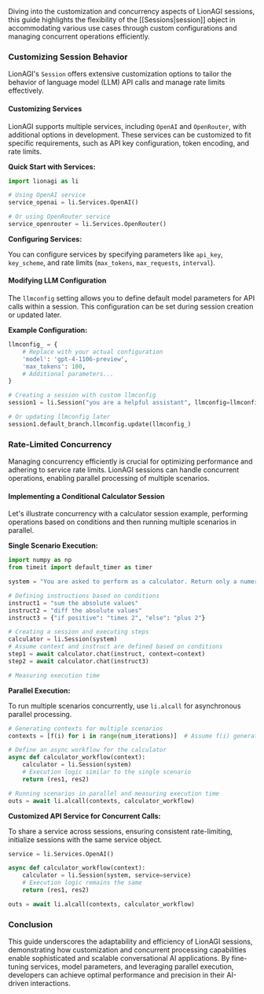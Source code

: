 Diving into the customization and concurrency aspects of LionAGI sessions, this guide highlights the flexibility of the [[Sessions|session]] object in accommodating various use cases through custom configurations and managing concurrent operations efficiently.

### Customizing Session Behavior

LionAGI's `Session` offers extensive customization options to tailor the behavior of language model (LLM) API calls and manage rate limits effectively.

#### Customizing Services

LionAGI supports multiple services, including `OpenAI` and `OpenRouter`, with additional options in development. These services can be customized to fit specific requirements, such as API key configuration, token encoding, and rate limits.

**Quick Start with Services:**

```python
import lionagi as li

# Using OpenAI service
service_openai = li.Services.OpenAI()

# Or using OpenRouter service
service_openrouter = li.Services.OpenRouter()
```

**Configuring Services:**

You can configure services by specifying parameters like `api_key`, `key_scheme`, and rate limits (`max_tokens`, `max_requests`, `interval`).

#### Modifying LLM Configuration

The `llmconfig` setting allows you to define default model parameters for API calls within a session. This configuration can be set during session creation or updated later.

**Example Configuration:**

```python
llmconfig_ = {
    # Replace with your actual configuration
    'model': 'gpt-4-1106-preview',
    'max_tokens': 100,
    # Additional parameters...
}

# Creating a session with custom llmconfig
session1 = li.Session("you are a helpful assistant", llmconfig=llmconfig_)

# Or updating llmconfig later
session1.default_branch.llmconfig.update(llmconfig_)
```

### Rate-Limited Concurrency

Managing concurrency efficiently is crucial for optimizing performance and adhering to service rate limits. LionAGI sessions can handle concurrent operations, enabling parallel processing of multiple scenarios.

#### Implementing a Conditional Calculator Session

Let's illustrate concurrency with a calculator session example, performing operations based on conditions and then running multiple scenarios in parallel.

**Single Scenario Execution:**

```python
import numpy as np
from timeit import default_timer as timer

system = "You are asked to perform as a calculator. Return only a numeric value."

# Defining instructions based on conditions
instruct1 = "sum the absolute values"
instruct2 = "diff the absolute values"
instruct3 = {"if positive": "times 2", "else": "plus 2"}

# Creating a session and executing steps
calculator = li.Session(system)
# Assume context and instruct are defined based on conditions
step1 = await calculator.chat(instruct, context=context)
step2 = await calculator.chat(instruct3)

# Measuring execution time
```

**Parallel Execution:**

To run multiple scenarios concurrently, use `li.alcall` for asynchronous parallel processing.

```python
# Generating contexts for multiple scenarios
contexts = [f(i) for i in range(num_iterations)]  # Assume f(i) generates context

# Define an async workflow for the calculator
async def calculator_workflow(context):
    calculator = li.Session(system)
    # Execution logic similar to the single scenario
    return (res1, res2)

# Running scenarios in parallel and measuring execution time
outs = await li.alcall(contexts, calculator_workflow)
```

**Customized API Service for Concurrent Calls:**

To share a service across sessions, ensuring consistent rate-limiting, initialize sessions with the same service object.

```python
service = li.Services.OpenAI()

async def calculator_workflow(context):
    calculator = li.Session(system, service=service)
    # Execution logic remains the same
    return (res1, res2)

outs = await li.alcall(contexts, calculator_workflow)
```

### Conclusion

This guide underscores the adaptability and efficiency of LionAGI sessions, demonstrating how customization and concurrent processing capabilities enable sophisticated and scalable conversational AI applications. By fine-tuning services, model parameters, and leveraging parallel execution, developers can achieve optimal performance and precision in their AI-driven interactions.